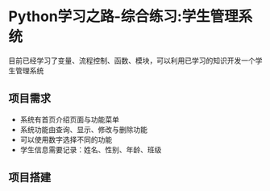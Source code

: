 # Python学习之路-综合练习:学生管理系统


目前已经学习了变量、流程控制、函数、模块，可以利用已学习的知识开发一个学生管理系统

## 项目需求

- 系统有首页介绍页面与功能菜单
- 系统功能由查询、显示、修改与删除功能
- 可以使用数字选择不同的功能
- 学生信息需要记录：姓名、性别、年龄、班级

## 项目搭建





